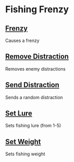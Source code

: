 # Fishing Frenzy

## [Frenzy](frenzy.js)
Causes a frenzy

## [Remove Distraction](removeDistraction.js)
Removes enemy distractions

## [Send Distraction](sendDistraction.js)
Sends a random distraction

## [Set Lure](setLure.js)
Sets fishing lure (from 1-5)

## [Set Weight](setWeight.js)
Sets fishing weight